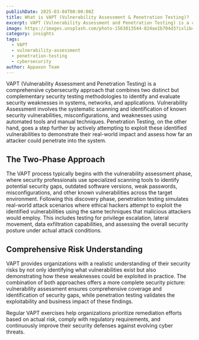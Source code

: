 ```yaml
---
publishDate: 2025-03-04T00:00:00Z
title: What is VAPT (Vulnerability Assessment & Penetration Testing)?
excerpt: VAPT (Vulnerability Assessment and Penetration Testing) is a comprehensive cybersecurity approach that combines two distinct but complementary security testing methodologies.
image: https://images.unsplash.com/photo-1563013544-824ae1b704d3?ixlib=rb-4.0.3&auto=format&fit=crop&w=1674&q=80
category: insights
tags:
  - VAPT
  - vulnerability-assessment
  - penetration-testing
  - cybersecurity
author: Appaxon Team
---
```


VAPT (Vulnerability Assessment and Penetration Testing) is a comprehensive cybersecurity approach that combines two distinct but complementary security testing methodologies to identify and evaluate security weaknesses in systems, networks, and applications. Vulnerability Assessment involves the systematic scanning and identification of known security vulnerabilities, misconfigurations, and weaknesses using automated tools and manual techniques. Penetration Testing, on the other hand, goes a step further by actively attempting to exploit these identified vulnerabilities to demonstrate their real-world impact and assess how far an attacker could penetrate into the system.

## The Two-Phase Approach

The VAPT process typically begins with the vulnerability assessment phase, where security professionals use specialized scanning tools to identify potential security gaps, outdated software versions, weak passwords, misconfigurations, and other known vulnerabilities across the target environment. Following this discovery phase, penetration testing simulates real-world attack scenarios where ethical hackers attempt to exploit the identified vulnerabilities using the same techniques that malicious attackers would employ. This includes testing for privilege escalation, lateral movement, data exfiltration capabilities, and assessing the overall security posture under actual attack conditions.

## Comprehensive Risk Understanding

VAPT provides organizations with a realistic understanding of their security risks by not only identifying what vulnerabilities exist but also demonstrating how these weaknesses could be exploited in practice. The combination of both approaches offers a more complete security picture: vulnerability assessment ensures comprehensive coverage and identification of security gaps, while penetration testing validates the exploitability and business impact of these findings. 

Regular VAPT exercises help organizations prioritize remediation efforts based on actual risk, comply with regulatory requirements, and continuously improve their security defenses against evolving cyber threats. 